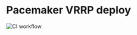 # Pacemaker VRRP deploy
![CI workflow](https://github.com/randsw/nginx-vrrp-cluster/actions/workflows/vrrp-cluster-setup-ci.yaml/badge.svg)
